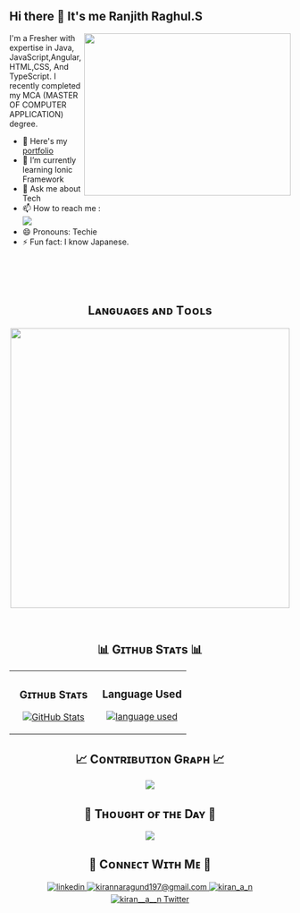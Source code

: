 ## Hi there 👋 It's me Ranjith Raghul.S
<img align="right" width="370" height="290" src="https://i.pinimg.com/originals/47/f0/34/47f0342cec72b800463bf003eac1257e.gif">

I'm a Fresher with expertise in Java, JavaScript,Angular, HTML,CSS, And TypeScript. I recently completed my MCA (MASTER OF COMPUTER APPLICATION) degree.
- 🔭 Here's my [portfolio](https://ranjithraghul.000webhostapp.com/)
- 🌱 I’m currently learning Ionic Framework
- 💬 Ask me about Tech
- 📫 How to reach me :
<br /> [<img src="https://img.shields.io/badge/LinkedIn-0077B5?style=for-the-badge&logo=linkedin&logoColor=white" />](https://www.linkedin.com/in/ranjith-raghul-878534268/)
- 😄 Pronouns: Techie
- ⚡ Fun fact: I know Japanese.
<br>
<br>
<br>

<!--Languages and Tools Section-->       
<h2 align="center">Lᴀɴɢᴜᴀɢᴇs ᴀɴᴅ Tᴏᴏʟs</h2> 
<p align="center">
<img width="500px"  src="https://skillicons.dev/icons?i=java,js,html,css,angular,typescript,scss,nodejs,solidity,git,vscode,&perline=10"  />
</p>
<br />

<!--Github stats Table--> 
<h2 align="center">📊 Gɪᴛʜᴜʙ Sᴛᴀᴛs 📊</h2>

<table width="100%">
  <tr>
    <td width="50%">
      <h3 align="center"><strong>Gɪᴛʜᴜʙ Sᴛᴀᴛs</strong></h3>
      <p align="center">
        <a href="https://github.com/201ranjith">
          <img align="center" src="https://github-readme-stats.vercel.app/api?username=201ranjith&count_private=true&show_icons=true&theme=nightowl" alt="GitHub Stats" />
        </a>
      </p>
    </td>
     <td width="50%">
      <h3 align="center"><strong>Language Used</strong></h3>
      <p align="center">
        <a href="https://github.com/201ranjith">
          <img align="center" src="https://github-readme-stats.vercel.app/api/top-langs?username=201ranjith&locale=en&hide_title=false&layout=compact&card_width=320&langs_count=5&theme=dracula&hide_border=false"  alt="language used"/>
        </a>
      </p>
    </td>
  </tr>
</table>
</ br>

<!--Contribution Graph-->
<h2 align="center">📈 Cᴏɴᴛʀɪʙᴜᴛɪᴏɴ Gʀᴀᴘʜ 📈</h2>
<div align="center">
    <img src="https://github-readme-activity-graph.vercel.app/graph?username=201ranjith&bg_color=011627&color=79d3c3&line=c792ea&point=ffeb95&area=true&hide_border=false" border-radius="15">
</div>


<!--Dynamic Quote card updated everyday at 12 PM--> 
<h2 align="center">🌟 Tʜᴏᴜɢʜᴛ ᴏғ ᴛʜᴇ Dᴀʏ 🌟</h2>
<!--STARTS_HERE_QUOTE_CARD-->
<p align="center">
<img src="https://readme-daily-quotes.vercel.app/api?author=Og%20Mandino&quote=Today%20will%20never%20happen%20again.%20Don't%20waste%20it%20with%20a%20false%20start%20or%20no%20start%20at%20all.&theme=dark&bg_color=011627&author_color=ffeb95">
</p>

<!--Contact Section--> 

<h2 align="center">🤝 Cᴏɴɴᴇᴄᴛ Wɪᴛʜ Mᴇ 🤝 </h2>
<div align="center">
 <a href="https://www.linkedin.com/in/ranjith-raghul-878534268/" target="_blank">
<img src=https://img.shields.io/badge/linkedin-%231E77B5.svg?&style=for-the-badge&logo=linkedin&logoColor=white alt=linkedin style="margin-bottom: 5px;" />
</a>
  
<a href="mailto:ranjith.rr.raghul@gmail.com" target="_blank">
<img src="https://img.shields.io/badge/Gmail-D14836?style=for-the-badge&logo=gmail&logoColor=white" alt=kirannaragund197@gmail.com mail style="margin-bottom: 5px;" />
</a>

<a href="https://www.instagram.com/ranjith_raghul_/" target="_blank">
<img src=https://img.shields.io/badge/Instagram-E4405F?style=for-the-badge&logo=instagram&logoColor=white alt=kiran_a_n Instagram style="margin-bottom: 5px;" />
</a>

<a href="https://x.com/RanjithRaghul6?t=40RL_JaiMrOwb1MeAStloQ&s=09" target="_blank">
<img src="https://img.shields.io/badge/Twitter-1DA1F2?style=for-the-badge&logo=twitter&logoColor=white" alt="kiran__a__n Twitter" style="margin-bottom: 5px;" />
</a>
</div>
<br/>

